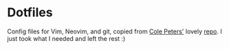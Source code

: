 # Dotfiles
Config files for Vim, Neovim, and git, copied from [Cole Peters'](https://twitter.com/cole_peters) lovely [repo](https://github.com/colepeters/dotfiles/tree/b25bb993c1baa491aa8cd7858962a80104bd39fe). I just took what I needed and left the rest :)
